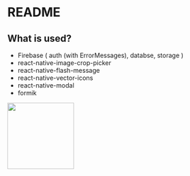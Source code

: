 # README

## What is used?

- Firebase ( auth (with ErrorMessages), databse, storage )
- react-native-image-crop-picker
- react-native-flash-message
- react-native-vector-icons
- react-native-modal
- formik

<img src="https://user-images.githubusercontent.com/57749827/128550239-5cab1aa5-a2d5-45a9-8c9c-1b8433fe4a26.png" width="150">
